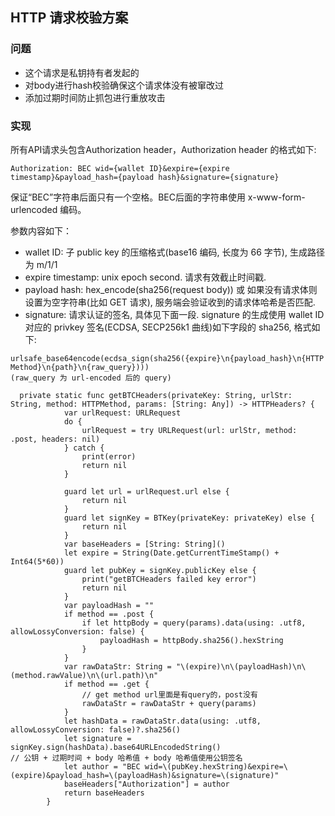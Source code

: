 ## HTTP 请求校验方案
### 问题
+ 这个请求是私钥持有者发起的
+ 对body进行hash校验确保这个请求体没有被窜改过
+ 添加过期时间防止抓包进行重放攻击

### 实现
所有API请求头包含Authorization header，Authorization header 的格式如下:

~~~
Authorization: BEC wid={wallet ID}&expire={expire timestamp}&payload_hash={payload hash}&signature={signature}
~~~

保证“BEC”字符串后面只有一个空格。BEC后面的字符串使用 x-www-form-urlencoded 编码。

参数内容如下：

+ wallet ID: 子 public key 的压缩格式(base16 编码, 长度为 66 字节), 生成路径为 m/1/1
+ expire timestamp: unix epoch second. 请求有效截止时间戳.
+ payload hash: hex_encode(sha256(request body)) 或 如果没有请求体则设置为空字符串(比如 GET 请求), 服务端会验证收到的请求体哈希是否匹配.
+ signature: 请求认证的签名, 具体见下面一段.
signature 的生成使用 wallet ID 对应的 privkey 签名(ECDSA, SECP256k1 曲线)如下字段的 sha256, 格式如下:

~~~
urlsafe_base64encode(ecdsa_sign(sha256({expire}\n{payload_hash}\n{HTTP Method}\n{path}\n{raw_query})))
(raw_query 为 url-encoded 后的 query)
~~~

~~~
  private static func getBTCHeaders(privateKey: String, urlStr: String, method: HTTPMethod, params: [String: Any]) -> HTTPHeaders? {
            var urlRequest: URLRequest
            do {
                urlRequest = try URLRequest(url: urlStr, method: .post, headers: nil)
            } catch {
                print(error)
                return nil
            }

            guard let url = urlRequest.url else {
                return nil
            }
            guard let signKey = BTKey(privateKey: privateKey) else {
                return nil
            }
            var baseHeaders = [String: String]()
            let expire = String(Date.getCurrentTimeStamp() + Int64(5*60))
            guard let pubKey = signKey.publicKey else {
                print("getBTCHeaders failed key error")
                return nil
            }
            var payloadHash = ""
            if method == .post {
                if let httpBody = query(params).data(using: .utf8, allowLossyConversion: false) {
                    payloadHash = httpBody.sha256().hexString
                }
            }
            var rawDataStr: String = "\(expire)\n\(payloadHash)\n\(method.rawValue)\n\(url.path)\n"
            if method == .get {
                // get method url里面是有query的，post没有
                rawDataStr = rawDataStr + query(params)
            }
            let hashData = rawDataStr.data(using: .utf8, allowLossyConversion: false)?.sha256()
            let signature = signKey.sign(hashData).base64URLEncodedString()
// 公钥 + 过期时间 + body 哈希值 + body 哈希值使用公钥签名
            let author = "BEC wid=\(pubKey.hexString)&expire=\(expire)&payload_hash=\(payloadHash)&signature=\(signature)"
            baseHeaders["Authorization"] = author
            return baseHeaders
        }
~~~